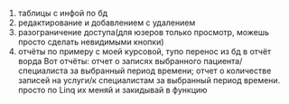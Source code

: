 ﻿

1. таблицы с инфой по бд
2. редактирование и добавлением с удалением
3. разограничение доступа(для юзеров только просмотр, можешь просто сделать невидимыми кнопки)
4. отчёты по примеру с моей курсовой, тупо перенос из бд в отчёт ворда
Вот отчёты: отчет о записях выбранного пациента/специалиста за выбранный период времени; отчет о количестве
   записей на услуги/к специалистам за выбранный период времени.
просто по Linq их меняй и закидывай в функцию